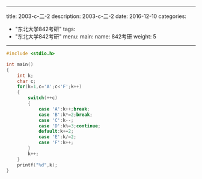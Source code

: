 
---
title: 2003-c-二-2
description: 2003-c-二-2
date: 2016-12-10
categories:
  - "东北大学842考研"
tags:
  - "东北大学842考研"
menu:
  main:
    name: 842考研
    weight: 5
---


```cpp
#include <stdio.h>

int main()
{
    int k;
    char c;
    for(k=1,c='A';c<'F';k++)
    {
        switch(++c)
        {
            case 'A':k++;break;
            case 'B':k*=2;break;
            case 'C':k--;
            case 'D':k%=3;continue;
            default:k+=2;
            case 'E':k/=2;
            case 'F':k++;
        }
        k++;
    }
    printf("%d",k);
}

```

